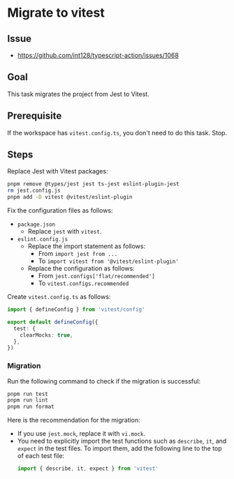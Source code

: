 # Migrate to vitest

## Issue

- https://github.com/int128/typescript-action/issues/1068

## Goal

This task migrates the project from Jest to Vitest.

## Prerequisite

If the workspace has `vitest.config.ts`, you don't need to do this task.
Stop.

## Steps

Replace Jest with Vitest packages:

```bash
pnpm remove @types/jest jest ts-jest eslint-plugin-jest
rm jest.config.js
pnpm add -D vitest @vitest/eslint-plugin
```

Fix the configuration files as follows:

- `package.json`
  - Replace `jest` with `vitest`.
- `eslint.config.js`
  - Replace the import statement as follows:
    - From `import jest from ...`
    - To `import vitest from '@vitest/eslint-plugin'`
  - Replace the configuration as follows:
    - From `jest.configs['flat/recommended']`
    - To `vitest.configs.recommended`

Create `vitest.config.ts` as follows:

```ts
import { defineConfig } from 'vitest/config'

export default defineConfig({
  test: {
    clearMocks: true,
  },
})
```

### Migration

Run the following command to check if the migration is successful:

```bash
pnpm run test
pnpm run lint
pnpm run format
```

Here is the recommendation for the migration:

- If you use `jest.mock`, replace it with `vi.mock`.
- You need to explicitly import the test functions such as `describe`, `it`, and `expect` in the test files.
  To import them, add the following line to the top of each test file:
  ```ts
  import { describe, it, expect } from 'vitest'
  ```
